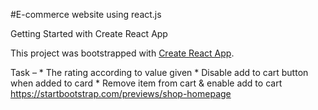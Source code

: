 #E-commerce website using react.js  

Getting Started with Create React App

This project was bootstrapped with [Create React App](https://github.com/facebook/create-react-app).

Task – * The rating according to value given * Disable add to cart button when added to card * Remove item from cart & enable add to cart https://startbootstrap.com/previews/shop-homepage

